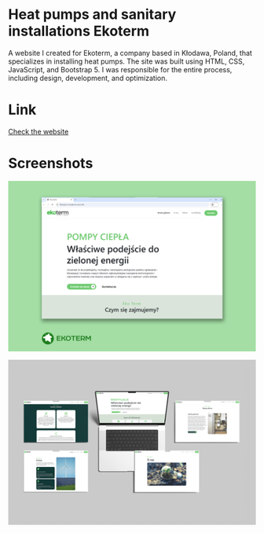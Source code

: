 # Heat pumps and sanitary installations Ekoterm
A website I created for Ekoterm, a company based in Kłodawa, Poland, that specializes in installing heat pumps. The site was built using HTML, CSS, JavaScript, and Bootstrap 5. I was responsible for the entire process, including design, development, and optimization.

# Link
[Check the website](https://ekoterm.netlify.app/)

# Screenshots
![image alt](https://github.com/robertmichalak17/Ekoterm/blob/89254673fa809f874a92cb8c2b44a2ef744fafb5/ekk.jpg)

![image alt](https://github.com/robertmichalak17/Ekoterm/blob/ade09a86fb03d90019ba002b6c7cb9d7436cbf92/ekoterm.jpg)
